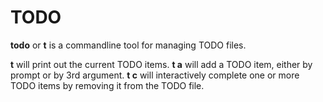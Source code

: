 # TODO

**todo** or **t** is a commandline tool for managing TODO files.

**t** will print out the current TODO items.
**t a** will add a TODO item, either by prompt or by 3rd argument.
**t c** will interactively complete one or more TODO items by removing it from the TODO file.
